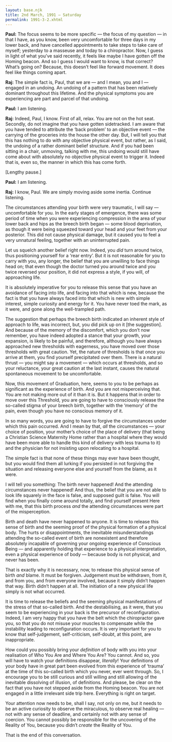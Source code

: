 ```yaml
---
layout: base.njk
title: 2nd March, 1991 — Saturday
permalink: 1991-3-2.xhtml
---
```


**Paul:** The focus seems to be more specific — the focus of my question — in that I have, as you know, been very uncomfortable for three days in my lower back, and have cancelled appointments to take steps to take care of myself; yesterday to a masseuse and today to a chiropractor. 
Now, I guess in light of what you’ve said recently, it feels like maybe I have gotten off the Homing beacon. 
And so I guess I would want to know, is that correct? 
What’s going on? 
Because, this doesn’t feel like forward movement. 
It does feel like things coming apart.

**Raj:** The simple fact is, Paul, that we are — and I mean, you and I — engaged in an undoing. 
An undoing of a pattern that has been relatively dominant throughout this lifetime. 
And the physical symptoms you are experiencing are part and parcel of that undoing.

**Paul:** I am listening.

**Raj:** Indeed, Paul, I know. 
First of all, relax. 
You are not on the hot seat. 
Secondly, do not imagine that you have gotten sidetracked. 
I am aware that you have tended to attribute the ‘back problem’ to an objective event — the carrying of the groceries into the house the other day. 
But, I will tell you that this has nothing to do with any objective physical event, but rather, as I said, the undoing of a rather dominant belief structure. 
And if you had been sitting in a chair, unmoving, talking with me, this undoing would still have come about with absolutely no objective physical event to trigger it. 
Indeed that is, even so, the manner in which this has come forth.

[Lengthy pause.]

**Paul:** I am listening.

**Raj:** I know, Paul. 
We are simply moving aside some inertia. 
Continue listening.

The circumstances attending your birth were very traumatic, I will say — uncomfortable for you. 
In the early stages of emergence, there was some period of time when you were experiencing compression in the area of your lower back and hips as the breech birth began — some blood deprivation, as though it were being squeezed toward your head and your feet from your posterior. 
This did not cause physical damage, but it caused you to feel a very unnatural feeling, together with an uninterrupted pain.

Let us squelch another belief right now. 
Indeed, you *did* turn around twice, thus positioning yourself for a ‘rear entry’. 
But it is not reasonable for you to carry with you, any longer, the belief that you are unwilling to face things head on; that even though the doctor turned you around twice and you twice reversed your position, it did not express a style, if you will, of approaching life. 

It is absolutely imperative for you to release this sense that you have an avoidance of facing into life, and facing into that which is new, because the fact is that you have always faced into that which is new with simple interest, simple curiosity and energy for it. 
You have never toed the mark, as it were, and gone along the well-trampled path.

The suggestion that perhaps the breech birth indicated an inherent style of approach to life, was incorrect, but, you did pick up on it [the suggestion]. 
And because of the memory of the discomfort, which you don’t now remember, you have indeed adopted a stance that your growth, your expansion, is likely to be painful, and therefore, although you have always approached new thresholds with eagerness, you have moved over those thresholds with great caution. 
Yet, the nature of thresholds is that once you arrive at them, you find yourself precipitated over them. 
There is a natural thrust — you might say a movement — which occurs at thresholds, and so your reluctance, your great caution at the last instant, causes the natural spontaneous movement to be uncomfortable.

Now, this movement of Graduation, here, seems to you to be perhaps as significant as the experience of birth. 
And you are not misperceiving that. 
You are not making more out of it than it is. 
But it happens that in order to move over this Threshold, you are going to have to consciously release the so-called stigma of your breech birth, together with the ‘memory’ of the pain, even though you have no conscious memory of it.

In so many words, you are going to have to forgive the circumstances under which this pain occurred. 
And I mean by that, *all* the circumstances — your choice of position, your mother’s choice of the place of delivery (that being a Christian Science Maternity Home rather than a hospital where they would have been more able to handle this kind of delivery with less trauma to it) and the physician for not insisting upon relocating to a hospital.

The simple fact is that none of these things may ever have been thought, but you would find them all lurking if you persisted in not forgiving the situation and releasing everyone else and yourself from the blame, as it were.

I will tell you something: The birth never happened! 
And the attending circumstances never happened! 
And thus, the belief that you are not able to look life squarely in the face is false, and supposed guilt is false. 
You will find when you finally come around totally, and find yourself present Here with me, that this birth process *and* the attending circumstances were part of the misperception.

Birth and death have never happened to anyone. 
It is time to release this sense of birth and the seeming proof of the physical formation of a physical body. 
The hurts or disappointments, the inevitable misunderstandings attending the so-called event of birth are nonexistent and therefore absolutely incapable of governing your ongoing experience of Conscious Being — and apparently holding that experience to a physical interpretation, even a physical experience of body — because body is not
physical, and never has been.

That is exactly why it is necessary, now, to release this physical sense of birth *and* blame. 
It must be forgiven. 
Judgement must be withdrawn, from it, and from you, and from everyone involved, because it simply didn’t happen that way. 
Birth didn’t happen at all. 
The initiation of a new physical life simply is not what occurred.

It is time to release the beliefs and the seeming physical manifestations of the stress of that so-called birth. 
And the destabilising, as it were, that you seem to be experiencing in your back is the precursor of reconfiguration. 
Indeed, I am very happy that you have the belt which the chiropractor gave you, so that you do not misuse your muscles to compensate while the instability leading to reconfiguration occurs. 
It is very important for you to know that self-judgement, self-criticism, self-doubt, at this point, are inappropriate.

How could you possibly bring your *definition* of body with you into your realisation of Who You Are and Where You Are? 
You cannot. 
And so, you will have to watch your definitions disappear, *literally*! 
Your definitions of your body have in great part been evolved from this experience of ‘trauma’ at the time of this so-called birth which you never, ever went through. 
So, I encourage you to be still curious and still willing and still allowing of the inevitable dissolving of illusion, of definitions. 
And please, be clear on the fact that you have not stepped aside from the Homing beacon. 
You are not engaged in a little irrelevant side trip here. 
Everything is right on target.

Your attention now needs to be, shall I say, not only on me, but it needs to be an active curiosity to observe the miraculous, to observe real healing — not with any sense of deadline, and certainly not with any sense of coercion. 
You cannot possibly be responsible for the uncovering of the Reality of You, because you didn’t *create* the Reality of You.

That is the end of this conversation.

